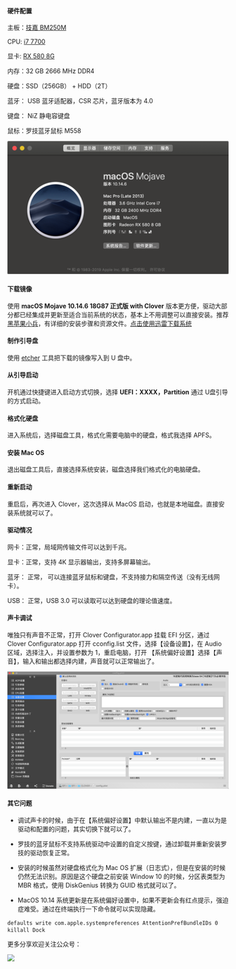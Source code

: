 #### 硬件配置

主板：[技嘉 BM250M](http://www.gigabyte.cn/Motherboard/GA-B250M-D3H-rev-10)

CPU: [i7 7700](https://ark.intel.com/content/www/us/en/ark/products/97128/intel-core-i7-7700-processor-8m-cache-up-to-4-20-ghz.html)

显卡: [RX 580 8G](https://www.amd.com/en/products/graphics/radeon-rx-580)

内存：32 GB 2666 MHz DDR4

硬盘：SSD（256GB） + HDD（2T）

蓝牙： USB 蓝牙适配器，CSR 芯片，蓝牙版本为 4.0

键盘： NiZ 静电容键盘

鼠标：罗技蓝牙鼠标 M558

![](image/10.14.png)

#### 下载镜像

使用 **macOS Mojave 10.14.6 18G87 正式版 with Clover**  版本更方便，驱动大部分都已经集成并更新至适合当前系统的状态，基本上不用调整可以直接安装。推荐 [黑苹果小兵](https://blog.daliansky.net/)，有详细的安装步骤和资源文件。[点击使用迅雷下载系统](https://mirrors.dtops.cc/iso/MacOS/daliansky_macos/macOS%20Mojave%2010.14.6%2818G87%29%20Installer%20with%20Clover%205033.dmg)

#### 制作引导盘

使用 [etcher](https://etcher.io/) 工具把下载的镜像写入到 U 盘中。

#### 从引导启动

开机通过快捷键进入启动方式切换，选择 **UEFI：XXXX，Partition** 通过 U盘引导的方式启动。

#### 格式化硬盘

进入系统后，选择磁盘工具，格式化需要电脑中的硬盘，格式我选择 APFS。

#### 安装 Mac OS

退出磁盘工具后，直接选择系统安装，磁盘选择我们格式化的电脑硬盘。

#### 重新启动

重启后，再次进入 Clover，这次选择从 MacOS 启动，也就是本地磁盘。直接安装系统就可以了。

#### 驱动情况

网卡：正常，局域网传输文件可以达到千兆。

显卡：正常，支持 4K 显示器输出，支持多屏幕输出。

蓝牙： 正常， 可以连接蓝牙鼠标和键盘，不支持接力和隔空传送（没有无线网卡）。

USB： 正常，USB 3.0 可以读取可以达到硬盘的理论值速度。

#### 声卡调试

唯独只有声音不正常，打开 Clover Configurator.app 挂载 EFI 分区，通过 Clover Configurator.app 打开 cconfig.list 文件，选择【设备设置】，在 Audio 区域，选择注入，并设置参数为 1，重启电脑，打开 【系统偏好设置】选择【声音】，输入和输出都选择内建，声音就可以正常输出了。

![](image/voice.png)



#### 其它问题

- 调试声卡的时候，由于在【系统偏好设置】中默认输出不是内建，一直以为是驱动和配置的问题，其实切换下就可以了。
- 罗技的蓝牙鼠标不支持系统驱动中设置的自定义按键，通过卸载并重新安装罗技的驱动恢复正常。
- 安装的时候虽然对硬盘格式化为 Mac OS 扩展（日志式），但是在安装的时候仍然无法识别。原因是这个硬盘之前安装 Window 10 的时候，分区表类型为 MBR 格式，使用 DiskGenius 转换为 GUID 格式就可以了。

- MacOS 10.14 系统更新是在系统偏好设置中，如果不更新会有红点提示，强迫症难受。通过在终端执行一下命令就可以实现隐藏。

```shell
defaults write com.apple.systempreferences AttentionPrefBundleIDs 0
killall Dock
```

更多分享欢迎关注公众号：

![](http://img.yingxiaoshi.com//20190220174803.jpg)
